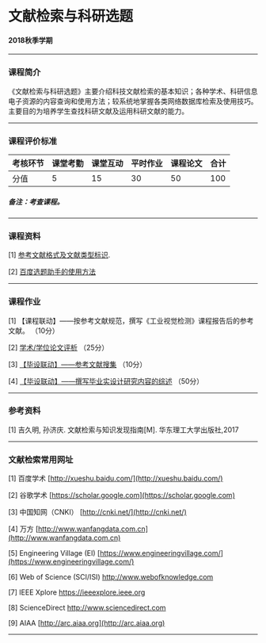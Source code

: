 # 文献检索与科研选题

#### 2018秋季学期

---

### 课程简介
《文献检索与科研选题》主要介绍科技文献检索的基本知识；各种学术、科研信息电子资源的内容查询和使用方法；较系统地掌握各类网络数据库检索及使用技巧。主要目的为培养学生查找科研文献及运用科研文献的能力。


---

### 课程评价标准

|考核环节 | 课堂考勤 | 课堂互动 | 平时作业 | 课程论文 |合计|
|---|---|---|---|---|---|
|分值| 5| 15|30|50|100|



##### 备注：考查课程。 

---

### 课程资料

[1] [参考文献格式及文献类型标识](Materials/参考文献的格式.pdf).

[2] [百度选题助手的使用方法](Materials/xuantizhushou.pdf)

---

### 课程作业

[1] 【课程联动】——按参考文献规范，撰写《工业视觉检测》课程报告后的参考文献。 （10分）

[2] [学术/学位论文评析](Homework/Work_2.md)  （25分）

[3] [【毕设联动】——参考文献搜集](Homework/Work_3.md)  （10分）

[4] [【毕设联动】——撰写毕业实设计研究内容的综述](Homework/Final_work.md)  （50分）

---

### 参考资料

[1] 吉久明, 孙济庆. 文献检索与知识发现指南[M]. 华东理工大学出版社,2017

---

### 文献检索常用网址

[1] 百度学术   [http://xueshu.baidu.com/](http://xueshu.baidu.com/)

[2] 谷歌学术 [https://scholar.google.com](https://scholar.google.com)

[3] 中国知网（CNKI） [http://cnki.net/](http://cnki.net/)

[4] 万方 [http://www.wanfangdata.com.cn](http://www.wanfangdata.com.cn)

[5] Engineering Village (EI) [https://www.engineeringvillage.com/](https://www.engineeringvillage.com/)

[6] Web of Science (SCI/ISI) [http://www.webofknowledge.com ](http://www.webofknowledge.com)

[7] IEEE Xplore [https://ieeexplore.ieee.org ](https://ieeexplore.ieee.org)

[8] ScienceDirect [http://www.sciencedirect.com ](http://www.sciencedirect.com)

[9] AIAA [http://arc.aiaa.org](http://arc.aiaa.org) 


---

